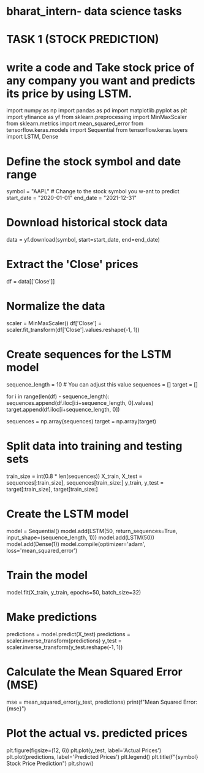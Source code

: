 # bharat_intern- data science tasks
# TASK 1 (STOCK PREDICTION)
# write a code and Take stock price of any company you want and predicts its price by using LSTM.
import numpy as np
import pandas as pd
import matplotlib.pyplot as plt
import yfinance as yf
from sklearn.preprocessing import MinMaxScaler
from sklearn.metrics import mean_squared_error
from tensorflow.keras.models import Sequential
from tensorflow.keras.layers import LSTM, Dense

# Define the stock symbol and date range
symbol = "AAPL"  # Change to the stock symbol you w-ant to predict
start_date = "2020-01-01"
end_date = "2021-12-31"

# Download historical stock data
data = yf.download(symbol, start=start_date, end=end_date)

# Extract the 'Close' prices
df = data[['Close']]

# Normalize the data
scaler = MinMaxScaler()
df['Close'] = scaler.fit_transform(df['Close'].values.reshape(-1, 1))

# Create sequences for the LSTM model
sequence_length = 10  # You can adjust this value
sequences = []
target = []

for i in range(len(df) - sequence_length):
    sequences.append(df.iloc[i:i+sequence_length, 0].values)
    target.append(df.iloc[i+sequence_length, 0])

sequences = np.array(sequences)
target = np.array(target)

# Split data into training and testing sets
train_size = int(0.8 * len(sequences))
X_train, X_test = sequences[:train_size], sequences[train_size:]
y_train, y_test = target[:train_size], target[train_size:]

# Create the LSTM model
model = Sequential()
model.add(LSTM(50, return_sequences=True, input_shape=(sequence_length, 1)))
model.add(LSTM(50))
model.add(Dense(1))
model.compile(optimizer='adam', loss='mean_squared_error')

# Train the model
model.fit(X_train, y_train, epochs=50, batch_size=32)

# Make predictions
predictions = model.predict(X_test)
predictions = scaler.inverse_transform(predictions)
y_test = scaler.inverse_transform(y_test.reshape(-1, 1))

# Calculate the Mean Squared Error (MSE)
mse = mean_squared_error(y_test, predictions)
print(f"Mean Squared Error: {mse}")

# Plot the actual vs. predicted prices
plt.figure(figsize=(12, 6))
plt.plot(y_test, label='Actual Prices')
plt.plot(predictions, label='Predicted Prices')
plt.legend()
plt.title(f"{symbol} Stock Price Prediction")
plt.show()

